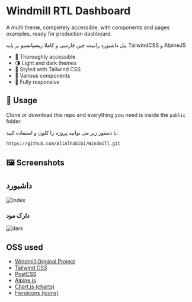 # Windmill RTL Dashboard

A multi theme, completely accessible, with components and pages examples, ready for production dashboard.

پنل داشبورد راست چین فارسی و کاملا ریسپانسیو بر پایه TailwindCSS و AlpineJS


- 🦮 Thoroughly accessible
- 🌗 Light and dark themes
- 💅 Styled with Tailwind CSS
- 🧩 Various components
- 📱 Fully responsive

## 🚀 Usage

Clone or download this repo and everything you need is inside the `public` folder.

با دستور زیر می توانید پروژه را کلون و استفاده کنید:
```sh
https://github.com/AliAlhabibi/Windmill.git
```
## 🖼️ Screenshots
## داشبورد

![index](https://github.com/AliAlhabibi/Windmill/assets/110932385/a211c552-7e0c-45f3-8a0e-e1dd12f2c7ee)

### دارک مود


![dark](https://github.com/AliAlhabibi/Windmill/assets/110932385/0d2c6132-37ef-487c-9b49-b101295556be)


## OSS used

- [Windmill Original Project](https://github.com/estevanmaito/windmill-dashboard)
- [Tailwind CSS](https://tailwindcss.com/)
- [PostCSS](https://postcss.org/)
- [Alpine.js](https://github.com/alpinejs/alpine)
- [Chart.js (charts)](https://www.chartjs.org/)
- [Heroicons (icons)](https://heroicons.dev/)
